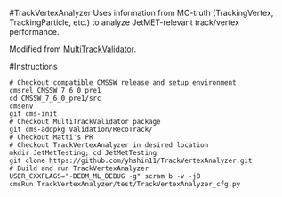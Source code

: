 #TrackVertexAnalyzer
Uses information from MC-truth (TrackingVertex, TrackingParticle, etc.) to analyze JetMET-relevant track/vertex performance. 

Modified from [MultiTrackValidator](https://twiki.cern.ch/twiki/bin/view/CMSPublic/SWGuideMultiTrackValidator).

#Instructions
```
# Checkout compatible CMSSW release and setup environment
cmsrel CMSSW_7_6_0_pre1
cd CMSSW_7_6_0_pre1/src
cmsenv
git cms-init
# Checkout MultiTrackValidator package
git cms-addpkg Validation/RecoTrack/
# Checkout Matti's PR
# Checkout TrackVertexAnalyzer in desired location
mkdir JetMetTesting; cd JetMetTesting
git clone https://github.com/yhshin11/TrackVertexAnalyzer.git
# Build and run TrackVertexAnalyzer
USER_CXXFLAGS="-DEDM_ML_DEBUG -g" scram b -v -j8
cmsRun TrackVertexAnalyzer/test/TrackVertexAnalyzer_cfg.py	
```
